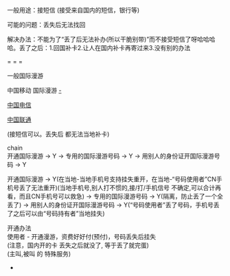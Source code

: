 
一般用途：接短信 (接受来自国内的短信，银行等)

可能的问题：丢失后无法找回

解决办法：不能为了“丢了后无法补办(所以干脆别带)”而不接受短信了呀哈哈哈哈。丢了之后：1.回国补卡2.让人在国内补卡再寄过来3.没有别的办法

= = =

一般国际漫游

中国移动 国际漫游 [-](http://www.10086.cn/roaming/index/indexc.html)

[中国电信](http://manyou.189.cn/country/country.do?idCode=adly004)

[中国联通](http://iservice.10010.com/e3/internationl_roaming/country_search.html)

(接短信可以。丢失后 都无法当地补卡)

chain<br>
开通国际漫游 -> Y -> 专用的国际漫游号码 -> Y -> 用别人的身份证开国际漫游号码 -> Y

开通国际漫游 -> Y(在当地-当地手机号支持挂失重开，在当地-“号码使用者”CN手机号丢了无法重开)(当地手机号,别人打不惯的,接/打/手机信号 不确定,可以合计再看，而且CN手机号可以救急) -> 专用的国际漫游号码 -> Y(隔离，防止丢了一个全丢了) -> 用别人的身份证开国际漫游号码 -> Y(“号码使用者”丢了号码，手机号丢了之后可以由“号码持有者”当地挂失)

开通办法<br>
使用者 - 开通漫游，资费好好付(预付)，号码丢失后挂失<br>
(注意，国内开的卡 丢失之后就没了, 等于丢了就完蛋)<br>
(主叫,被叫 的 特殊服务)

-
